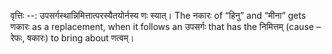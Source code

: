 

वृत्तिः --: उपसर्गस्थान्निमित्तात्परस्यैतयोर्नस्य णः स्यात्। The नकारः of “हिनु” and “मीना” gets णकारः as a replacement, when it follows an उपसर्गः that has the निमित्तम् (cause – रेफः, षकारः) to bring about णत्वम्। 


